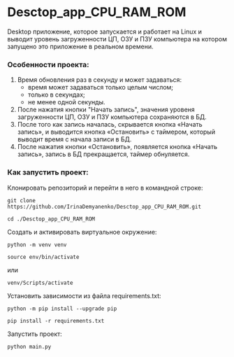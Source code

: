 # Desctop_app_CPU_RAM_ROM
Desktop приложение, которое запускается и работает на Linux и выводит уровень загруженности ЦП, ОЗУ и ПЗУ компьютера на котором запущено это приложение в реальном времени.

### Особенности проекта:
1. Время обновления раз в секунду и может задаваться:
   - время может задаваться только целым числом;
   - только в секундах;
   - не менее одной секунды.
3. После нажатия кнопки "Начать запись", значения уровеня загруженности ЦП, ОЗУ и ПЗУ компьютера сохраняются в БД.
4. После того как запись началась, скрывается кнопка «Начать запись», и выводится кнопка «Остановить» с таймером, который выводит время с начала записи в БД.
5. После нажатия кнопки «Остановить», появляется кнопка «Начать запись», запись в БД прекращается, таймер обнуляется.

### Как запустить проект:

Клонировать репозиторий и перейти в него в командной строке:

```
git clone https://github.com/IrinaDemyanenko/Desctop_app_CPU_RAM_ROM.git
```

```
cd ./Desctop_app_CPU_RAM_ROM
```

Cоздать и активировать виртуальное окружение:

```
python -m venv venv
```

```
source env/bin/activate
```
или
```
venv/Scripts/activate
```

Установить зависимости из файла requirements.txt:

```
python -m pip install --upgrade pip
```

```
pip install -r requirements.txt
```


Запустить проект:

```
python main.py
```
